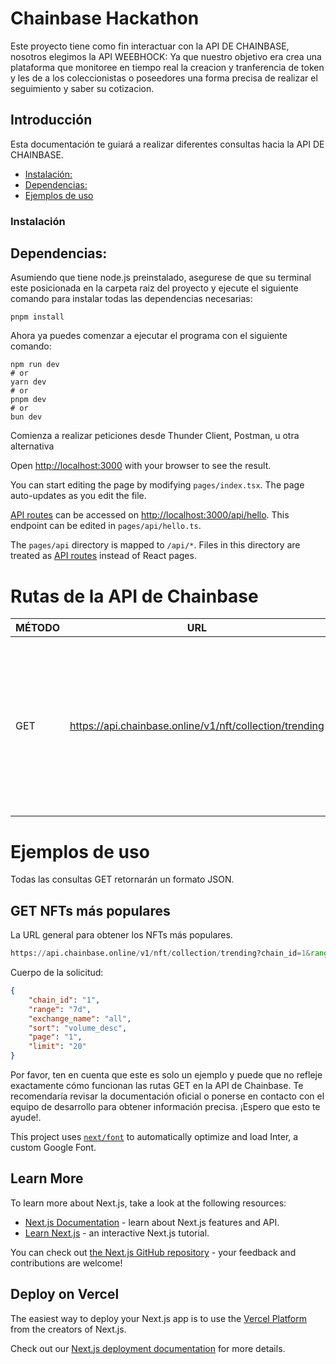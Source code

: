 <h1>Chainbase Hackathon</h1>
Este proyecto tiene como fin interactuar con la API DE CHAINBASE, nosotros elegimos la
 API WEEBHOCK: Ya que nuestro objetivo era crea una plataforma que monitoree en tiempo real la creacion y tranferencia de token y les de a los coleccionistas o poseedores una forma precisa de realizar el seguimiento y saber su cotizacion.

<h2> Introducción</h2>
Esta documentación te guiará a realizar diferentes consultas hacia la API DE CHAINBASE.

</br>

- [Instalación:](#instalación)
- [Dependencias:](#dependencias)
- [Ejemplos de uso](#ejemplos-de-uso)



### Instalación

## Dependencias:
Asumiendo que tiene node.js preinstalado, asegurese de que su terminal este posicionada en la carpeta raiz del proyecto y ejecute  el siguiente comando para instalar todas las dependencias necesarias:
```
pnpm install
```

Ahora ya puedes comenzar a ejecutar el programa con el siguiente comando:
```
npm run dev
# or
yarn dev
# or
pnpm dev
# or
bun dev
```

Comienza a realizar peticiones desde Thunder Client, Postman, u otra alternativa

Open [http://localhost:3000](http://localhost:3000) with your browser to see the result.

You can start editing the page by modifying `pages/index.tsx`. The page auto-updates as you edit the file.

[API routes](https://nextjs.org/docs/api-routes/introduction) can be accessed on [http://localhost:3000/api/hello](http://localhost:3000/api/hello). This endpoint can be edited in `pages/api/hello.ts`.

The `pages/api` directory is mapped to `/api/*`. Files in this directory are treated as [API routes](https://nextjs.org/docs/api-routes/introduction) instead of React pages.
# Rutas de la API de Chainbase

|MÉTODO|URL|DESCRIPCION|
|-|-|-|
|GET|https://api.chainbase.online/v1/nft/collection/trending|Obtiene los NFTs más populares. Los parámetros `chain_id`, `range`, `exchange_name`, `sort`, `page` y `limit` deben ser proporcionados como parámetros de consulta.

# Ejemplos de uso
Todas las consultas GET retornarán un formato JSON.

## GET NFTs más populares
La URL general para obtener los NFTs más populares.
```py
https://api.chainbase.online/v1/nft/collection/trending?chain_id=1&range=7d&exchange_name=all&sort=volume_desc&page=1&limit=20
```
Cuerpo de la solicitud:
```json
{
    "chain_id": "1",
    "range": "7d",
    "exchange_name": "all",
    "sort": "volume_desc",
    "page": "1",
    "limit": "20"
}
```
Por favor, ten en cuenta que este es solo un ejemplo y puede que no refleje exactamente cómo funcionan las rutas GET en la API de Chainbase. Te recomendaría revisar la documentación oficial o ponerse en contacto con el equipo de desarrollo para obtener información precisa. ¡Espero que esto te ayude!.

This project uses [`next/font`](https://nextjs.org/docs/basic-features/font-optimization) to automatically optimize and load Inter, a custom Google Font.

## Learn More

To learn more about Next.js, take a look at the following resources:

- [Next.js Documentation](https://nextjs.org/docs) - learn about Next.js features and API.
- [Learn Next.js](https://nextjs.org/learn) - an interactive Next.js tutorial.

You can check out [the Next.js GitHub repository](https://github.com/vercel/next.js/) - your feedback and contributions are welcome!

## Deploy on Vercel

The easiest way to deploy your Next.js app is to use the [Vercel Platform](https://vercel.com/new?utm_medium=default-template&filter=next.js&utm_source=create-next-app&utm_campaign=create-next-app-readme) from the creators of Next.js.

Check out our [Next.js deployment documentation](https://nextjs.org/docs/deployment) for more details.
